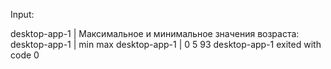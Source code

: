 Input: 

desktop-app-1  | Максимальное и минимальное значения возраста:
desktop-app-1  |    min  max
desktop-app-1  | 0    5   93
desktop-app-1 exited with code 0
